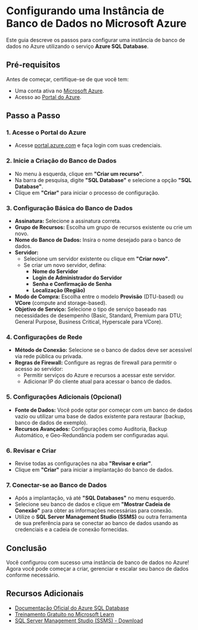 # Configurando uma Instância de Banco de Dados no Microsoft Azure

Este guia descreve os passos para configurar uma instância de banco de dados no Azure utilizando o serviço **Azure SQL Database**. 

## Pré-requisitos

Antes de começar, certifique-se de que você tem:

- Uma conta ativa no [Microsoft Azure](https://azure.microsoft.com/).
- Acesso ao [Portal do Azure](https://portal.azure.com/).

## Passo a Passo

### 1. Acesse o Portal do Azure
- Acesse [portal.azure.com](https://portal.azure.com) e faça login com suas credenciais.

### 2. Inicie a Criação do Banco de Dados
- No menu à esquerda, clique em **"Criar um recurso"**.
- Na barra de pesquisa, digite **"SQL Database"** e selecione a opção **"SQL Database"**.
- Clique em **"Criar"** para iniciar o processo de configuração.

### 3. Configuração Básica do Banco de Dados
- **Assinatura:** Selecione a assinatura correta.
- **Grupo de Recursos:** Escolha um grupo de recursos existente ou crie um novo.
- **Nome do Banco de Dados:** Insira o nome desejado para o banco de dados.
- **Servidor:** 
  - Selecione um servidor existente ou clique em **"Criar novo"**.
  - Se criar um novo servidor, defina:
    - **Nome do Servidor**
    - **Login de Administrador do Servidor**
    - **Senha e Confirmação de Senha**
    - **Localização (Região)**
- **Modo de Compra:** Escolha entre o modelo **Provisão** (DTU-based) ou **VCore** (compute and storage-based).
- **Objetivo de Serviço:** Selecione o tipo de serviço baseado nas necessidades de desempenho (Basic, Standard, Premium para DTU; General Purpose, Business Critical, Hyperscale para VCore).

### 4. Configurações de Rede
- **Método de Conexão:** Selecione se o banco de dados deve ser acessível via rede pública ou privada.
- **Regras de Firewall:** Configure as regras de firewall para permitir o acesso ao servidor:
  - Permitir serviços do Azure e recursos a acessar este servidor.
  - Adicionar IP do cliente atual para acessar o banco de dados.

### 5. Configurações Adicionais (Opcional)
- **Fonte de Dados:** Você pode optar por começar com um banco de dados vazio ou utilizar uma base de dados existente para restaurar (backup, banco de dados de exemplo).
- **Recursos Avançados:** Configurações como Auditoria, Backup Automático, e Geo-Redundância podem ser configuradas aqui.

### 6. Revisar e Criar
- Revise todas as configurações na aba **"Revisar e criar"**.
- Clique em **"Criar"** para iniciar a implantação do banco de dados.

### 7. Conectar-se ao Banco de Dados
- Após a implantação, vá até **"SQL Databases"** no menu esquerdo.
- Selecione seu banco de dados e clique em **"Mostrar Cadeia de Conexão"** para obter as informações necessárias para conexão.
- Utilize o **SQL Server Management Studio (SSMS)** ou outra ferramenta de sua preferência para se conectar ao banco de dados usando as credenciais e a cadeia de conexão fornecidas.

## Conclusão

Você configurou com sucesso uma instância de banco de dados no Azure! Agora você pode começar a criar, gerenciar e escalar seu banco de dados conforme necessário.

## Recursos Adicionais

- [Documentação Oficial do Azure SQL Database](https://docs.microsoft.com/azure/sql-database/)
- [Treinamento Gratuito no Microsoft Learn](https://learn.microsoft.com/training/)
- [SQL Server Management Studio (SSMS) - Download](https://docs.microsoft.com/sql/ssms/download-sql-server-management-studio-ssms)

